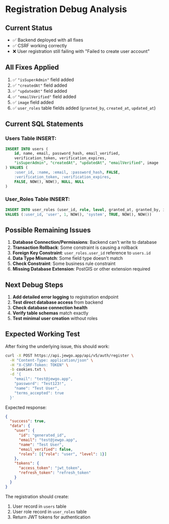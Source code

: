 # Registration Debug Analysis

## Current Status
- ✅ Backend deployed with all fixes
- ✅ CSRF working correctly
- ❌ User registration still failing with "Failed to create user account"

## All Fixes Applied
1. ✅ `"isSuperAdmin"` field added
2. ✅ `"createdAt"` field added  
3. ✅ `"updatedAt"` field added
4. ✅ `"emailVerified"` field added
5. ✅ `image` field added
6. ✅ `user_roles` table fields added (`granted_by`, `created_at`, `updated_at`)

## Current SQL Statements

### Users Table INSERT:
```sql
INSERT INTO users (
    id, name, email, password_hash, email_verified,
    verification_token, verification_expires,
    "isSuperAdmin", "createdAt", "updatedAt", "emailVerified", image
) VALUES (
    :user_id, :name, :email, :password_hash, FALSE,
    :verification_token, :verification_expires,
    FALSE, NOW(), NOW(), NULL, NULL
)
```

### User_Roles Table INSERT:
```sql
INSERT INTO user_roles (user_id, role, level, granted_at, granted_by, is_active, created_at, updated_at)
VALUES (:user_id, 'user', 1, NOW(), 'system', TRUE, NOW(), NOW())
```

## Possible Remaining Issues

1. **Database Connection/Permissions**: Backend can't write to database
2. **Transaction Rollback**: Some constraint is causing a rollback
3. **Foreign Key Constraint**: `user_roles.user_id` reference to `users.id`
4. **Data Type Mismatch**: Some field type doesn't match
5. **Check Constraint**: Some business rule constraint
6. **Missing Database Extension**: PostGIS or other extension required

## Next Debug Steps

1. **Add detailed error logging** to registration endpoint
2. **Test direct database access** from backend
3. **Check database connection health** 
4. **Verify table schemas** match exactly
5. **Test minimal user creation** without roles

## Expected Working Test

After fixing the underlying issue, this should work:

```bash
curl -X POST https://api.jewgo.app/api/v5/auth/register \
  -H "Content-Type: application/json" \
  -H "X-CSRF-Token: TOKEN" \
  -b cookies.txt \
  -d '{
    "email": "test@jewgo.app",
    "password": "Test123!",
    "name": "Test User",
    "terms_accepted": true
  }'
```

Expected response:
```json
{
  "success": true,
  "data": {
    "user": {
      "id": "generated_id",
      "email": "test@jewgo.app",
      "name": "Test User",
      "email_verified": false,
      "roles": [{"role": "user", "level": 1}]
    },
    "tokens": {
      "access_token": "jwt_token",
      "refresh_token": "refresh_token"
    }
  }
}
```

The registration should create:
1. User record in `users` table
2. User role record in `user_roles` table  
3. Return JWT tokens for authentication